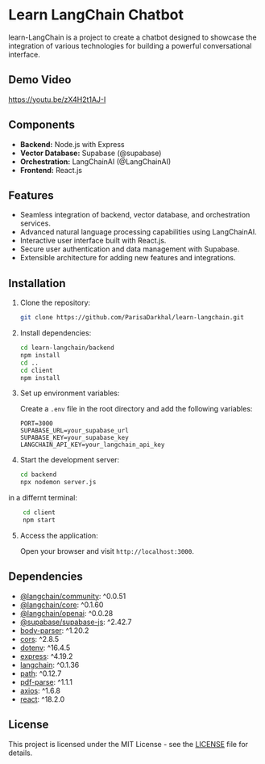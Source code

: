 # Learn LangChain Chatbot

learn-LangChain is a project to create a chatbot designed to showcase the integration of various technologies for building a powerful conversational interface.

## Demo Video
<https://youtu.be/zX4H2t1AJ-I>

## Components

- **Backend:** Node.js with Express
- **Vector Database:** Supabase (@supabase)
- **Orchestration:** LangChainAI (@LangChainAI)
- **Frontend:** React.js

## Features

- Seamless integration of backend, vector database, and orchestration services.
- Advanced natural language processing capabilities using LangChainAI.
- Interactive user interface built with React.js.
- Secure user authentication and data management with Supabase.
- Extensible architecture for adding new features and integrations.

## Installation

1. Clone the repository:

   ```bash
   git clone https://github.com/ParisaDarkhal/learn-langchain.git
   ```

2. Install dependencies:

   ```bash
   cd learn-langchain/backend
   npm install
   cd ..
   cd client
   npm install
   ```

3. Set up environment variables:

   Create a `.env` file in the root directory and add the following variables:

   ```
   PORT=3000
   SUPABASE_URL=your_supabase_url
   SUPABASE_KEY=your_supabase_key
   LANGCHAIN_API_KEY=your_langchain_api_key
   ```

4. Start the development server:

   ```bash
   cd backend
   npx nodemon server.js

in a differnt terminal:
```bash
    cd client
    npm start
   ```

5. Access the application:

   Open your browser and visit `http://localhost:3000`.

## Dependencies

- [@langchain/community](https://www.npmjs.com/package/@langchain/community): ^0.0.51
- [@langchain/core](https://www.npmjs.com/package/@langchain/core): ^0.1.60
- [@langchain/openai](https://www.npmjs.com/package/@langchain/openai): ^0.0.28
- [@supabase/supabase-js](https://www.npmjs.com/package/@supabase/supabase-js): ^2.42.7
- [body-parser](https://www.npmjs.com/package/body-parser): ^1.20.2
- [cors](https://www.npmjs.com/package/cors): ^2.8.5
- [dotenv](https://www.npmjs.com/package/dotenv): ^16.4.5
- [express](https://www.npmjs.com/package/express): ^4.19.2
- [langchain](https://www.npmjs.com/package/langchain): ^0.1.36
- [path](https://www.npmjs.com/package/path): ^0.12.7
- [pdf-parse](https://www.npmjs.com/package/pdf-parse): ^1.1.1
- [axios](https://www.npmjs.com/package/axios): ^1.6.8
- [react](https://www.npmjs.com/package/react): ^18.2.0

## License

This project is licensed under the MIT License - see the [LICENSE](LICENSE) file for details.


